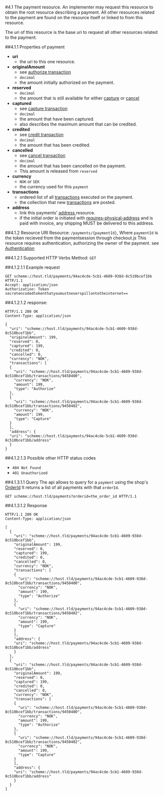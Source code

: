 #4.1 The payment resource.
An implementer may request this resource to obtain the root resource describing a payment.
All other resources related to the payment are found on the resource itself or linked to from this resource.

The uri of this resource is the base uri to request all other resources related to the payment.

##4.1.1 Properties of payment
 * **uri**
    * the uri to this one resource.
 * **originalAmount**
    * see [authorize transaction](transaction/#authorize)    
    * `decimal`
    * the amount initially authorized on the payment.
 * **reserved**    
    * `decimal`
    * the amount that is still available for either [capture](transaction/#capture) or [cancel](transaction/#cancel)    
 * **captured**
    * see [capture transaction](transaction/#capture)
    * `decimal`
    * the amount that have been captured.
    * also describes the maximum amount that can be credited.
 * **credited**
    * see [credit transaction](transaction/#credit)
    * `decimal`
    * the amount that has been credited.
 * **cancelled**
    * see [cancel transaction](transaction/#cancel)
    * `decimal`
    * the amount that has been cancelled on the payment.
    * This amount is released from `reserved`    
 * **currency**    
    * `NOK` or `SEK`
    * the currency used for this `payment`
 * **transactions**
    * ordered list of all [transactions](transaction) executed on the payment.
    * the collection that new [transactions](transaction) are posted.
 * **address**
    * link this payments' [address ](address) resource.
    * if the initial order is initiated with [requires-physical-address](configurationReference/#requires-physical-address) and is paid with invoice, any shipping MUST be delivered to this address.


##4.1.2 Resource URI
Resource:  `/payments/{paymentId}`, Where `paymentId` is the token recieved from the paymentsession through checkout.js
This resource requires authentication, authorizing the owner of the payment. see [Authentication](authentication/#back-end-authentication)

##4.1.2.1 Supported HTTP Verbs
Method:    `GET`


##4.1.2.1.1 Example request
```HTTP
GET scheme://host.tld/payments/94ac4cde-5cb1-4609-938d-8c510bcef1bb HTTP/1.1
Accept: application/json
Authorization: Token secretencodedtokenthatyoumustneverspillontotheinternet==
```
##4.1.2.1.2 response:
```HTTP
HTTP/1.1 200 OK
Content-Type: application/json

{
  "uri": "scheme://host.tld/payments/94ac4cde-5cb1-4609-938d-8c510bcef1bb",
  "originalAmount": 199,
  "reserved": 0,
  "captured": 199,
  "credited": 0,
  "cancelled": 0,
  "currency": "NOK",  
  "transactions": [
  {
    "uri": "scheme://host.tld/payments/94ac4cde-5cb1-4609-938d-8c510bcef1bb/transactions/9450400",
    "currency": "NOK",
    "amount": 199,
    "type": "Authorize"
  },
  {
    "uri": "scheme://host.tld/payments/94ac4cde-5cb1-4609-938d-8c510bcef1bb/transactions/9450402",
    "currency": "NOK",
    "amount": 199,
    "type": "Capture"
  }
  ],
  "address": {
  "uri": "scheme://host.tld/payments/94ac4cde-5cb1-4609-938d-8c510bcef1bb/address"
  }
}
```
##4.1.2.1.3 Possible other HTTP status codes
 * `404 Not Found`
 * `401 Unauthorized`

##4.1.3.1.1 Query
 The api allows to query for a `payment` using the shop's [OrderId](configurationreference/#324-order-id-required)
 It returns a list of all payments with that `orderId`.


```HTTP
GET scheme://host.tld/payments?orderid=the_order_id HTTP/1.1
```

##4.1.3.1.2 Response

```HTTP
HTTP/1.1 200 OK
Content-Type: application/json

[
  {
    "uri": "scheme://host.tld/payments/94ac4cde-5cb1-4609-938d-8c510bcef1bb",
    "originalAmount": 199,
    "reserved": 0,
    "captured": 199,
    "credited": 0,
    "cancelled": 0,
    "currency": "NOK",  
    "transactions": [
    {
      "uri": "scheme://host.tld/payments/94ac4cde-5cb1-4609-938d-8c510bcef1bb/transactions/9450400",
      "currency": "NOK",
      "amount": 199,
      "type": "Authorize"
    },
    {
      "uri": "scheme://host.tld/payments/94ac4cde-5cb1-4609-938d-8c510bcef1bb/transactions/9450402",
      "currency": "NOK",
      "amount": 199,
      "type": "Capture"
    }
    ],
    "address": {
    "uri": "scheme://host.tld/payments/94ac4cde-5cb1-4609-938d-8c510bcef1bb/address"
    }
  },
  {
    "uri": "scheme://host.tld/payments/94ac4cde-5cb1-4609-938d-8c510bcef1bb",
    "originalAmount": 199,
    "reserved": 0,
    "captured": 199,
    "credited": 0,
    "cancelled": 0,
    "currency": "NOK",  
    "transactions": [
    {
      "uri": "scheme://host.tld/payments/94ac4cde-5cb1-4609-938d-8c510bcef1bb/transactions/9450400",
      "currency": "NOK",
      "amount": 199,
      "type": "Authorize"
    },
    {
      "uri": "scheme://host.tld/payments/94ac4cde-5cb1-4609-938d-8c510bcef1bb/transactions/9450402",
      "currency": "NOK",
      "amount": 199,
      "type": "Capture"
    }
    ],
    "address": {
    "uri": "scheme://host.tld/payments/94ac4cde-5cb1-4609-938d-8c510bcef1bb/address"
    }
  }
]
```
